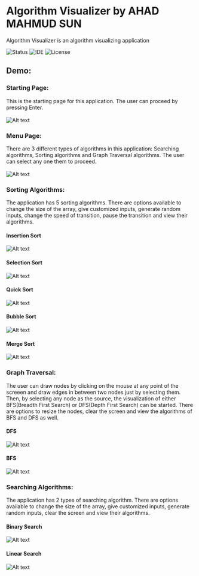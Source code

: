 # Algorithm Visualizer by AHAD MAHMUD SUN

Algorithm Visualizer is an algorithm visualizing application 


![Status](https://img.shields.io/badge/Status-Complete-brightgreen)
![IDE](https://img.shields.io/badge/IDE-IntelliJ%20IDEA-blue)
![License](https://img.shields.io/badge/license-MIT-orange.svg)





## Demo:

### Starting Page:
This is the starting page for this application. The user can proceed by pressing Enter.<br/><br/>
![Alt text](https://github.com/ahad2001/Algorithm-Visualizer-by-Sun/blob/main/AlgoVisualizer-main/DemoResources/StartPage.gif)

### Menu Page:
There are 3 different types of algorithms in this application: Searching algorithms, Sorting algorithms and Graph Traversal algorithms. The user can select any one them to proceed.<br/><br/>
![Alt text](https://github.com/ahad2001/Algorithm-Visualizer-by-Sun/blob/main/AlgoVisualizer-main/DemoResources/MenuPage.png)

### Sorting Algorithms:
The application has 5 sorting algorithms. There are options available to change the size of the array, give customized inputs, generate random inputs, change the speed of transition, pause the transition and view their algorithms.
#### Insertion Sort
![Alt text](https://github.com/ahad2001/Algorithm-Visualizer-by-Sun/DemoResources/Insertion.gif)
#### Selection Sort
![Alt text](https://github.com/ahad2001/Algorithm-Visualizer-by-Sun/blob/main/AlgoVisualizer-main/DemoResources/Selection.gif)
#### Quick Sort
![Alt text](https://github.com/ahad2001/Algorithm-Visualizer-by-Sun/blob/main/AlgoVisualizer-main/DemoResources/Quick.gif)
#### Bubble Sort
![Alt text](https://github.com/ahad2001/Algorithm-Visualizer-by-Sun/blob/main/AlgoVisualizer-main/DemoResources/Bubble.gif)
#### Merge Sort
![Alt text](https://github.com/ahad2001/Algorithm-Visualizer-by-Sun/blob/main/AlgoVisualizer-main/DemoResources/Merge.gif)

### Graph Traversal:
The user can draw nodes by clicking on the mouse at any point of the screeen and draw edges in between two nodes just by selecting them. Then, by selecting any node as the source, the visualization of either BFS(Breadth First Search) or DFS(Depth First Search) can be started. There are options to resize the nodes, clear the screen and view the algorithms of BFS and DFS as well.
#### DFS
![Alt text](https://github.com/ahad2001/Algorithm-Visualizer-by-Sun/blob/main/AlgoVisualizer-main/DemoResources/DFS.gif)
#### BFS
![Alt text](https://github.com/ahad2001/Algorithm-Visualizer-by-Sun/blob/main/AlgoVisualizer-main/DemoResources/BFS.gif)

### Searching Algorithms:
The application has 2 types of searching algorithm. There are options available to change the size of the array, give customized inputs, generate random inputs, clear the screen and view their algorithms.
#### Binary Search
![Alt text](https://github.com/ahad2001/Algorithm-Visualizer-by-Sun/blob/main/AlgoVisualizer-main/DemoResources/Binary.gif)
#### Linear Search
![Alt text](https://github.com/ahad2001/Algorithm-Visualizer-by-Sun/blob/main/AlgoVisualizer-main/DemoResources/Linear.gif)


